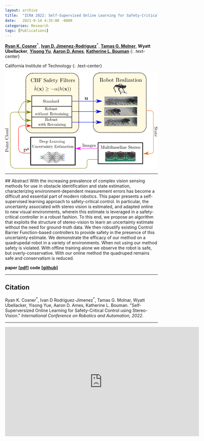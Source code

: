 ```yaml
---
layout: archive
title:  "ICRA 2022: Self-Supervised Online Learning for Safety-Critical Control using Stereo Vision"
date:   2021-9-14 4:35:00 -0800
categories: Research
tags: [Publications]
---
```


<!-- 
<p style="text-align: center;">
<a href="http://www.rkcosner.com/">Ryan K. Cosner*</a>,
<a href="https://ivandariojr.io/"> Ivan D. Jimenez-Rodriguez*</a>,
<a href="https://www.its.caltech.edu/~tmolnar/"> Tamas G. Molnar</a>,   
Wyatt Ubellacker,
<a href="http://www.yisongyue.com//"> Yisong Yue</a>,
<a href="http://ames.caltech.edu/"> Aaron D. Ames </a>,
<a href="http://users.cms.caltech.edu/~klbouman/"> Katherine L. Bouman</a>
</p> -->

[**Ryan K. Cosner**](http://www.rkcosner.com/)<sup>&#42;</sup>, [**Ivan D. Jimenez-Rodriguez**](https://ivandariojr.io/)<sup>&#42;</sup>, [**Tamas G. Molner**](https://www.its.caltech.edu/~tmolnar/), **Wyatt Ubellacker**, [**Yisong Yu**](http://www.yisongyue.com/), [**Aaron D. Ames**](http://ames.caltech.edu/), [**Katherine L. Bouman**](http://users.cms.caltech.edu/~klbouman/)
{: .text-center}

California Institute of Technology
{: .text-center}



<!-- <center>
<img src="/assets/images/coding_meme.png" alt="applications" style="width:300px;"/>
</center> -->

![image](/assets/images/fig2_method.png)

<hr>
## Abstract
With the increasing prevalence of complex vision sensing methods for use in obstacle identification and state estimation, characterizing environment-dependent measurement errors has become a difficult and essential part of modern robotics.
This paper presents a self-supervised learning approach to safety-critical control.  In particular, the uncertainty associated with stereo vision is estimated, and adapted online to new visual environments, wherein this estimate is leveraged in a safety-critical controller in a robust fashion. 
To this end, we propose an algorithm that exploits the structure of stereo-vision to learn an uncertainty estimate without the need for ground-truth data. We then robustify existing Control Barrier Function-based controllers to provide safety in the presence of this uncertainty estimate. We demonstrate the efficacy of our method on a quadrupedal robot in a variety of environments. When not using our method safety is violated. With offline training alone we observe the robot is safe, but overly-conservative. With our online method the quadruped remains safe and conservatism is reduced. 

**paper** [**[pdf]**]() **code** [**[github]**](https://github.com/rkcosner/uncertaintyestimator_on_laptop.git)

<hr>

## Citation 

Ryan K. Cosner<sup>&#42;</sup>, Ivan D Rodriguez-Jimenez<sup>&#42;</sup>, Tamas G. Molnar, Wyatt Ubellacker, Yisong Yue, Aaron D. Ames, Katherine L. Bouman. "Self-Superversized Online Learning for Safety-Critical Control using Stereo-Vision." *International Conference on Robotics and Automation, 2022*. 

<hr>
<iframe src="https://player.vimeo.com/video/605281037?h=28fb476545" width="640" height="360" frameborder="0" allow="autoplay; fullscreen; picture-in-picture" allowfullscreen></iframe>